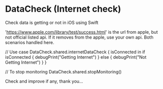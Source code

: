 # DataCheck (Internet check)
Check data is getting or not in iOS using Swift

'https://www.apple.com/library/test/success.html' is the url from apple, but not official listed api. 
If it removes from the apple, use your own api.
Both scenarios handled here.



// Use case
 DataCheck.shared.internetDataCheck { isConnected in
     if isConnected {
         debugPrint("Getting Internet")
     } else {
         debugPrint("Not Getting Internet")
     }
 }
 
 // To stop monitoring
 DataCheck.shared.stopMonitoring()



 Check and improve if any, thank you...
